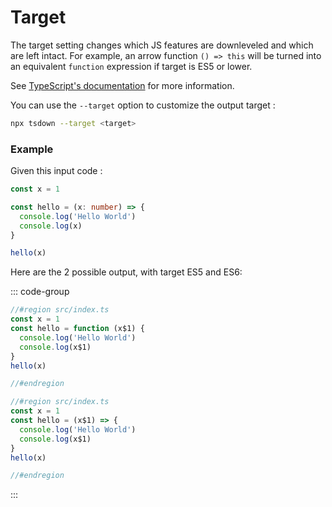 # Target

The target setting changes which JS features are downleveled and which are left intact. For example, an arrow function `() => this` will be turned into an equivalent `function` expression if target is ES5 or lower.

See [TypeScript's documentation](https://www.typescriptlang.org/tsconfig/#target) for more information.

You can use the `--target` option to customize the output target :

```bash
npx tsdown --target <target>
```

### Example

Given this input code :

```ts [src/index.ts]
const x = 1

const hello = (x: number) => {
  console.log('Hello World')
  console.log(x)
}

hello(x)
```

Here are the 2 possible output, with target ES5 and ES6:

::: code-group

```js [dist/index.mjs (ES5)]
//#region src/index.ts
const x = 1
const hello = function (x$1) {
  console.log('Hello World')
  console.log(x$1)
}
hello(x)

//#endregion
```

```js [dist/index.mjs (ES6)]
//#region src/index.ts
const x = 1
const hello = (x$1) => {
  console.log('Hello World')
  console.log(x$1)
}
hello(x)

//#endregion
```

:::

<!-- TODO: warn only syntax downgrade, not for runtime -->
